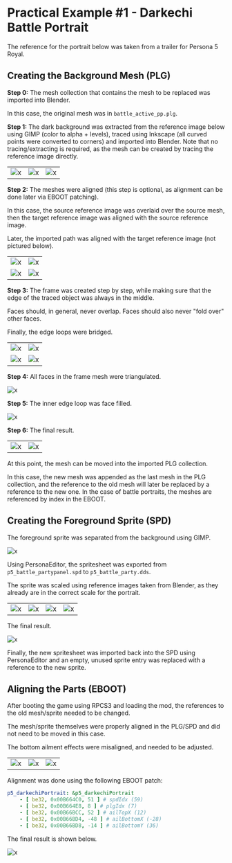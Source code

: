 
# Practical Example #1 - Darkechi Battle Portrait

The reference for the portrait below was taken from a trailer for Persona 5 Royal.

## Creating the Background Mesh (PLG)

**Step 0:** The mesh collection that contains the mesh to be replaced was imported into Blender.

In this case, the original mesh was in `battle_active_pp.plg`.

**Step 1:** The dark background was extracted from the reference image below using GIMP (color to alpha + levels), traced using Inkscape (all curved points were converted to corners) and imported into Blender. Note that no tracing/extracting is required, as the mesh can be created by tracing the reference image directly.

||||
|:-:|:-:|:-:|
|![x](img/ex01plg0101.png)|![x](img/ex01plg0102.png)|![x](img/ex01plg0103.png)|

**Step 2:** The meshes were aligned (this step is optional, as alignment can be done later via EBOOT patching).

In this case, the source reference image was overlaid over the source mesh, then the target reference image was aligned with the source reference image.

Later, the imported path was aligned with the target reference image (not pictured below).

|||
|:-:|:-:|
|![x](img/ex01plg0201.png)|![x](img/ex01plg0202.png)|
|![x](img/ex01plg0203.png)|![x](img/ex01plg0204.png)|

**Step 3:** The frame was created step by step, while making sure that the edge of the traced object was always in the middle.

Faces should, in general, never overlap. Faces should also never "fold over" other faces.

Finally, the edge loops were bridged.

|||
|:-:|:-:|
|![x](img/ex01plg0301.png)|![x](img/ex01plg0302.png)|
|![x](img/ex01plg0303.png)|![x](img/ex01plg0304.png)|

**Step 4:** All faces in the frame mesh were triangulated.

![x](img/ex01plg0401.png)

**Step 5:** The inner edge loop was face filled.

![x](img/ex01plg0501.png)

**Step 6:** The final result.

|||
|:-:|:-:|
|![x](img/ex01plg0601.png)|![x](img/ex01plg0602.png)|

At this point, the mesh can be moved into the imported PLG collection.

In this case, the new mesh was appended as the last mesh in the PLG collection, and the reference to the old mesh will later be replaced by a reference to the new one. In the case of battle portraits, the meshes are referenced by index in the EBOOT.

## Creating the Foreground Sprite (SPD)

The foreground sprite was separated from the background using GIMP.

![x](img/ex01spd0101.png)

Using PersonaEditor, the spritesheet was exported from `p5_battle_partypanel.spd` to `p5_battle_party.dds`.

The sprite was scaled using reference images taken from Blender, as they already are in the correct scale for the portrait.

|||||
|:-:|:-:|:-:|:-:|
|![x](img/ex01spd0201.png)|![x](img/ex01spd0202.png)|![x](img/ex01spd0203.png)|![x](img/ex01spd0204.png)|

The final result.

![x](img/ex01spd0301.png)

Finally, the new spritesheet was imported back into the SPD using PersonaEditor and an empty, unused sprite entry was replaced with a reference to the new sprite.

## Aligning the Parts (EBOOT)

After booting the game using RPCS3 and loading the mod, the references to the old mesh/sprite needed to be changed.

The mesh/sprite themselves were properly aligned in the PLG/SPD and did not need to be moved in this case.

The bottom ailment effects were misaligned, and needed to be adjusted.

||||
|:-:|:-:|:-:|
|![x](img/ex01align0101.png)|![x](img/ex01align0102.png)|![x](img/ex01align0103.png)|

Alignment was done using the following EBOOT patch:

```yml
p5_darkechiPortrait: &p5_darkechiPortrait
    - [ be32, 0x00B664C0, 51 ] # spdIdx (59)
    - [ be32, 0x00B664E8, 8 ] # plgIdx (7)
    - [ be32, 0x00B66BCC, 52 ] # ailTopX (12)
    - [ be32, 0x00B66BD4, -48 ] # ailBottomX (-28)
    - [ be32, 0x00B66BD8, -14 ] # ailBottomY (36)
```

The final result is shown below.

![x](img/ex01fin.gif)
